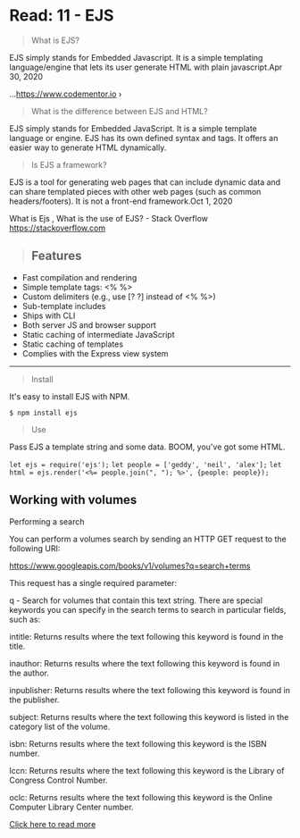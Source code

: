 # Read: 11 - EJS

> What is EJS?

EJS simply stands for Embedded Javascript. It is a simple templating language/engine that lets its user generate HTML with plain javascript.Apr 30, 2020

...https://www.codementor.io ›

> What is the difference between EJS and HTML?

EJS simply stands for Embedded JavaScript. It is a simple template language or engine. EJS has its own defined syntax and tags. It offers an easier way to generate HTML dynamically.

> Is EJS a framework?

EJS is a tool for generating web pages that can include dynamic data and can share templated pieces with other web pages (such as common headers/footers). It is not a front-end framework.Oct 1, 2020

What is Ejs , What is the use of EJS? - Stack Overflow
https://stackoverflow.com

> ## Features

- Fast compilation and rendering
- Simple template tags: <% %>
- Custom delimiters (e.g., use [? ?] instead of <% %>)
- Sub-template includes
- Ships with CLI
- Both server JS and browser support
- Static caching of intermediate JavaScript
- Static caching of templates
- Complies with the Express view system
---

> Install

It's easy to install EJS with NPM.

`$ npm install ejs`

> Use

Pass EJS a template string and some data. BOOM, you've got some HTML.

`let ejs = require('ejs');`
`let people = ['geddy', 'neil', 'alex'];`
`let html = ejs.render('<%= people.join(", "); %>', {people: people});`




## Working with volumes

Performing a search

You can perform a volumes search by sending an HTTP GET request to the following URI:


https://www.googleapis.com/books/v1/volumes?q=search+terms

This request has a single required parameter:

q - Search for volumes that contain this text string. There are special keywords you can specify in the search terms to search in particular fields, such as:

intitle: Returns results where the text following this keyword is found in the title.

inauthor: Returns results where the text following this keyword is found in the author.

inpublisher: Returns results where the text following this keyword is found in the publisher.

subject: Returns results where the text following this keyword is listed in the category list of the volume.

isbn: Returns results where the text following this keyword is the ISBN number.

lccn: Returns results where the text following this keyword is the Library of Congress Control Number.

oclc: Returns results where the text following this keyword is the Online Computer Library Center number.


[Click here to read more](lab02b.md)